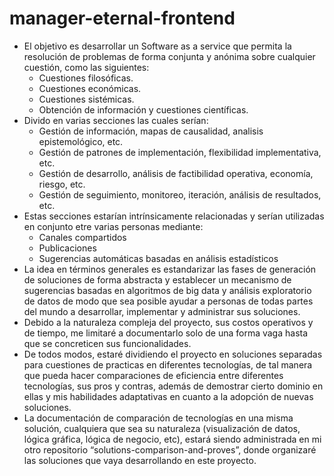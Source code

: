 # manager-eternal-frontend
- El objetivo es desarrollar un Software as a service que permita la resolución de problemas de forma conjunta y anónima sobre cualquier cuestión, como las siguientes:
    - Cuestiones filosóficas.
    - Cuestiones económicas.
    - Cuestiones sistémicas.
    - Obtención de información y cuestiones científicas.
- Divido en varias secciones las cuales serían:
    - Gestión de información, mapas de causalidad, analisis epistemológico, etc.
    - Gestión de patrones de implementación, flexibilidad implementativa, etc.
    - Gestión de desarrollo, análisis de factibilidad operativa, economía, riesgo, etc.
    - Gestión de seguimiento, monitoreo, iteración, análisis de resultados, etc.
- Estas secciones estarían intrínsicamente relacionadas y serían utilizadas en conjunto etre varias personas mediante:
    - Canales compartidos
    - Publicaciones
    - Sugerencias automáticas basadas en análisis estadísticos
- La idea en términos generales es estandarizar las fases de generación de soluciones de forma abstracta y establecer un mecanismo de sugerencias basadas en algoritmos de big data y análisis exploratorio de datos de modo que sea posible ayudar a personas de todas partes del mundo a desarrollar, implementar y administrar sus soluciones.
- Debido a la naturaleza compleja del proyecto, sus costos operativos y de tiempo, me limitaré a documentarlo solo de una forma vaga hasta que se concreticen sus funcionalidades.
- De todos modos, estaré dividiendo el proyecto en soluciones separadas para cuestiones de practicas en diferentes tecnologías, de tal manera que pueda hacer comparaciones de eficiencia entre diferentes tecnologías, sus pros y contras, además de demostrar cierto dominio en ellas y mis habilidades adaptativas en cuanto a la adopción de nuevas soluciones.
- La documentación de comparación de tecnologías en una misma solución, cualquiera que sea su naturaleza (visualización de datos, lógica gráfica, lógica de negocio, etc), estará siendo administrada en mi otro repositorio “solutions-comparison-and-proves”, donde organizaré las soluciones que vaya desarrollando en este proyecto.
